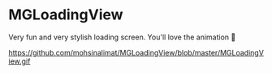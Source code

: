 # MGLoadingView
Very fun and very stylish loading screen. You'll love the animation 🎉

https://github.com/mohsinalimat/MGLoadingView/blob/master/MGLoadingView.gif
